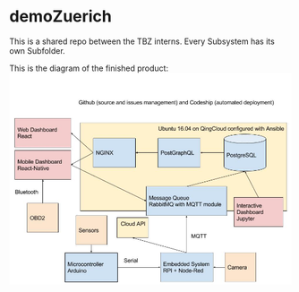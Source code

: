 # demoZuerich

This is a shared repo between the TBZ interns. Every Subsystem has its own Subfolder.

This is the diagram of the finished product:
![alt text](https://github.com/coderbunker/demoZuerich/blob/master/diagram.jpg)
